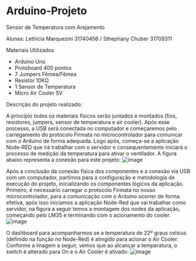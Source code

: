 # Arduino-Projeto
Sensor de Temperatura com Arejamento

Alunas: Lethícia Marquezini 31740456 / Sthephany Chuber 31709311

Materiais Utilizados
- Arduino Uno
- Protoboard 400 pontos
- 7 Jumpers Fêmea/Fêmea
- Resistor 10KΩ
- 1 Sensor de Temperatura
- Micro Air Cooler 5V

Descrição do projeto realizado:

A princípio todos os materiais físicos serão juntados e montados (fios, resistores, jumpers, sensor de temperatura e air cooler). Após esse processo, a USB será conectada no computador e começaremos pelo carregamento do protocolo Firmata no microcontrolador para comunicar com o Arduino de forma adequada. Logo após, começa-se a aplicação Node-RED que irá trabalhar com o servidor e consequentemente iniciará o processo de medição da temperatura para ativar o ventilador.
A figura abaixo representa a conexão para este projeto:
![image](https://user-images.githubusercontent.com/50816053/121760274-3126d880-cb00-11eb-97e0-b58a61d68711.png)


Após a conclusão da conexão física dos componentes e a conexão via USB com um computador, partimos para a configuração e metodologia de execução do projeto, inicializando os componentes lógicos da aplicação. Primeiro, é necessário carregar o protocolo Firmata no nosso microcontrolador, para a comunicação com o Arduino ocorrer de forma efetiva, após isso iniciamos a aplicação Node-Red que vai trabalhar como servidor, na figura a seguir temos a montagem dos nodes da aplicação, começando pelo LM35 e terminando com o acionamento do cooler.    
![image](https://user-images.githubusercontent.com/50816053/142439329-c9b80a74-1202-4b58-8771-507480945448.png)

O dashboard para acompanharmos se a temperatura de 22º graus celsius (definido na função no Node-Red) é atingido para acionar o Air Cooler. Conforme a imagem a seguir, vemos que ao alcançar a temperatura, o switch é alterado para On e o Air Cooler é ativado:
![image](https://user-images.githubusercontent.com/50816053/142441169-f512f81b-2d0f-406b-bf92-9a791b59acb2.png)
